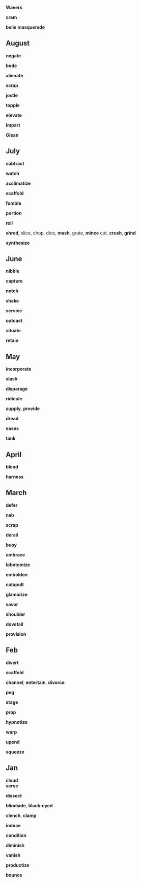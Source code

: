 
**Wavers**

**cram**

**belie**
**masquerade**

## August

**negate**

**bode**

**alienate**

**scrap** 

**jostle**

**topple**  

**elevate**

**Impart** 

**Glean**

## July 

**subtract**

**watch** 

**acclimatize**

**scaffold** 

**fumble**

**portion** 

**roil** 

**shred**, slice, chop, dice, **mash**, grate, **mince** 
cut, **crush**, **grind**

**synthesize**

## June 

**nibble**

**capture** 

**notch**

**shake**

**service** 

**outcast** 

**situate**

**retain** 

## May 

**incorporate**

**slash** 

**disparage**

**ridicule**

**supply**, **provide** 

**dread**

**eases**

**tank**  

## April 

**blend** 

**harness** 

## March

**defer**

**nab**  

**scrap**  

**derail**

**buoy**

**embrace**

**lobotomize**

**embolden**

**catapult**  

**glamorize**

**savor**

**shoulder**

**dovetail** 

**provision**

## Feb 

**divert**

**scaffold**

**channel**, **entertain**, **divorce**.  

**peg**

**stage**

**prop**

**hypnotize**

**warp**

**upend**

**squeeze**

## Jan 

**cloud**  
**serve** 

**dissect**

**blindside**, **black-eyed**

**clench**, **clamp**  

**induce**

**condition**

**diminish**

**vanish**

**productize**

**bounce** 

